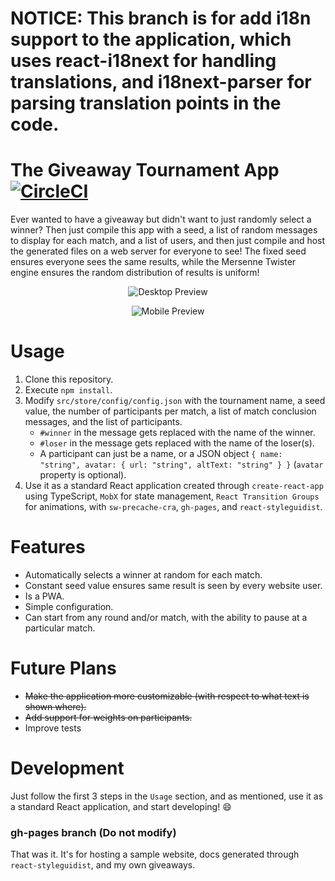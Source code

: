 # NOTICE: This branch is for add i18n support to the application, which uses react-i18next for handling translations, and i18next-parser for parsing translation points in the code.

# The Giveaway Tournament App [![CircleCI](https://circleci.com/gh/sabarnac/giveaway-webapp/tree/i18n.svg?style=svg)](https://circleci.com/gh/sabarnac/giveaway-webapp/tree/i18n)

Ever wanted to have a giveaway but didn't want to just randomly select a winner? Then just compile this app with a seed, a list of random messages to display for each match, and a list of users, and then just compile and host the generated files on a web server for everyone to see! The fixed seed ensures everyone sees the same results, while the Mersenne Twister engine ensures the random distribution of results is uniform!

<p align="center">
<img alt="Desktop Preview" src="https://i.imgur.com/kFENmiH.gif" />
</p>
<p align="center">
<img alt="Mobile Preview" src="https://i.imgur.com/w9A3ipY.gif" />
</p>

# Usage

1. Clone this repository.
2. Execute `npm install`.
3. Modify `src/store/config/config.json` with the tournament name, a seed value, the number of participants per match, a list of match conclusion messages, and the list of participants.
   - `#winner` in the message gets replaced with the name of the winner.
   - `#loser` in the message gets replaced with the name of the loser(s).
   - A participant can just be a name, or a JSON object `{ name: "string", avatar: { url: "string", altText: "string" } }` (`avatar` property is optional).
4. Use it as a standard React application created through `create-react-app` using TypeScript, `MobX` for state management, `React Transition Groups` for animations, with `sw-precache-cra`, `gh-pages`, and `react-styleguidist`.

# Features

- Automatically selects a winner at random for each match.
- Constant seed value ensures same result is seen by every website user.
- Is a PWA.
- Simple configuration.
- Can start from any round and/or match, with the ability to pause at a particular match.

# Future Plans

- ~~Make the application more customizable (with respect to what text is shown where).~~
- ~~Add support for weights on participants.~~
- Improve tests

# Development

Just follow the first 3 steps in the `Usage` section, and as mentioned, use it as a standard React application, and start developing! 😄

### gh-pages branch (Do not modify)

That was it. It's for hosting a sample website, docs generated through `react-styleguidist`, and my own giveaways.
